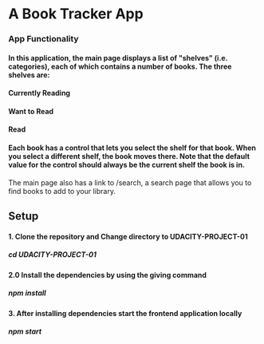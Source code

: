 # A Book Tracker App
### App Functionality
#### In this application, the main page displays a list of "shelves" (i.e. categories), each of which contains a number of books. The three shelves are:

####    Currently Reading

####    Want to Read

####    Read

#### Each book has a control that lets you select the shelf for that book. When you select a different shelf, the book moves there. Note that the default value for the control should always be the current shelf the book is in.
The main page also has a link to /search, a search page that allows you to find books to add to your library.


## Setup

#### 1. Clone the repository and Change directory to UDACITY-PROJECT-01
#####     cd UDACITY-PROJECT-01

#### 2.0 Install the dependencies by using the giving command
#####     npm install

#### 3. After installing dependencies start the frontend application locally
#####     npm start
